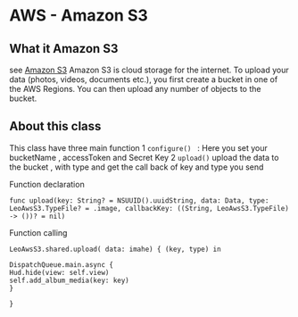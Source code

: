 #  AWS - Amazon S3
 
 ## What it Amazon S3
see [Amazon S3](https://en.wikipedia.org/wiki/Markdown)
Amazon S3 is cloud storage for the internet. To upload your data (photos, videos, documents etc.), you first create a bucket in one of the AWS Regions. You can then upload any number of objects to the bucket.


##  About this class 

This class have  three main function 
1  `configure() ` : Here  you set your bucketName , accessToken and Secret Key 
2  ` upload() `    upload  the data to the bucket  , with type  and get  the call back of key and type you send  


Function declaration 
```
func upload(key: String? = NSUUID().uuidString, data: Data, type: LeoAwsS3.TypeFile? = .image, callbackKey: ((String, LeoAwsS3.TypeFile) -> ())? = nil)

```

Function  calling 
```
LeoAwsS3.shared.upload( data: imahe) { (key, type) in

DispatchQueue.main.async {
Hud.hide(view: self.view)
self.add_album_media(key: key)
}

}
```


